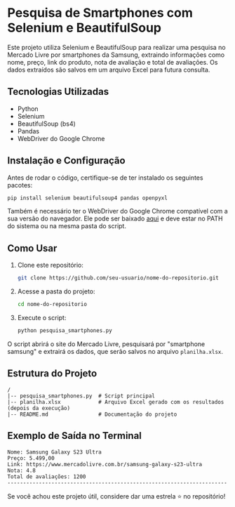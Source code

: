 # Pesquisa de Smartphones com Selenium e BeautifulSoup

Este projeto utiliza Selenium e BeautifulSoup para realizar uma pesquisa no Mercado Livre por smartphones da Samsung, extraindo informações como nome, preço, link do produto, nota de avaliação e total de avaliações. Os dados extraídos são salvos em um arquivo Excel para futura consulta.

## Tecnologias Utilizadas

- Python
- Selenium
- BeautifulSoup (bs4)
- Pandas
- WebDriver do Google Chrome

## Instalação e Configuração

Antes de rodar o código, certifique-se de ter instalado os seguintes pacotes:

```sh
pip install selenium beautifulsoup4 pandas openpyxl
```

Também é necessário ter o WebDriver do Google Chrome compatível com a sua versão do navegador. Ele pode ser baixado [aqui](https://chromedriver.chromium.org/downloads) e deve estar no PATH do sistema ou na mesma pasta do script.

## Como Usar

1. Clone este repositório:
   ```sh
   git clone https://github.com/seu-usuario/nome-do-repositorio.git
   ```
2. Acesse a pasta do projeto:
   ```sh
   cd nome-do-repositorio
   ```
3. Execute o script:
   ```sh
   python pesquisa_smartphones.py
   ```

O script abrirá o site do Mercado Livre, pesquisará por "smartphone samsung" e extrairá os dados, que serão salvos no arquivo `planilha.xlsx`.

## Estrutura do Projeto

```
/
|-- pesquisa_smartphones.py  # Script principal
|-- planilha.xlsx            # Arquivo Excel gerado com os resultados (depois da execução)
|-- README.md                # Documentação do projeto
```

## Exemplo de Saída no Terminal

```
Nome: Samsung Galaxy S23 Ultra
Preço: 5.499,00
Link: https://www.mercadolivre.com.br/samsung-galaxy-s23-ultra
Nota: 4.8
Total de avaliações: 1200
----------------------------------------------------------------------
```
Se você achou este projeto útil, considere dar uma estrela ⭐ no repositório!

